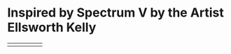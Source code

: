 <!DOCTYPE html>
<html lang="en" dir="ltr">
  <head>
    <meta charset="utf-8">
    <title>CSS Part 2 Task</title>
    <link href="https://fonts.googleapis.com/css?family=Amatic+SC" rel="stylesheet">
    <link rel="stylesheet" href="https://github.com/clingenlab/clingenlab.github.io/blob/master/CSS_Level_Two_Spectrum.css">
  </head>
  <body>
    <h1>Inspired by Spectrum V by the Artist Ellsworth Kelly</h1>
    <div>
      <table id="pallete">
        <tr>
          <td id="one"></td>
          <td id="two"></td>
          <td id="three"></td>
          <td id="four"></td>
          <td id="five"></td>
        </tr>
      </table>
    </div>
  </body>
</html>
